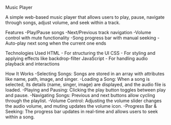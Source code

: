 Music Player 

A simple web-based music player that allows users to play, pause, navigate through songs, adjust volume, and seek within a track.

Features 
-Play/Pause songs
-Next/Previous track navigation
-Volume control with mute functionality
-Song progress bar with manual seeking
-Auto-play next song when the current one ends

Technologies Used 
HTML - For structuring the UI
CSS - For styling and applying effects like backdrop-filter
JavaScript - For handling audio playback and interactions

How It Works 
-Selecting Songs: Songs are stored in an array with attributes like name, path, image, and singer.
-Loading a Song: When a song is selected, its details (name, singer, image) are displayed, and the audio file is loaded.
-Playing and Pausing: Clicking the play button toggles between play and pause.
-Navigating Songs: Previous and next buttons allow cycling through the playlist.
-Volume Control: Adjusting the volume slider changes the audio volume, and muting updates the volume icon.
-Progress Bar & Seeking: The progress bar updates in real-time and allows users to seek within a song.

